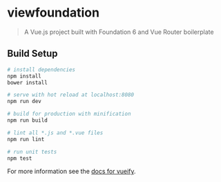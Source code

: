 # viewfoundation

> A Vue.js project built with Foundation 6 and Vue Router boilerplate

## Build Setup

``` bash
# install dependencies
npm install
bower install

# serve with hot reload at localhost:8080
npm run dev

# build for production with minification
npm run build

# lint all *.js and *.vue files
npm run lint

# run unit tests
npm test
```

For more information see the [docs for vueify](https://github.com/vuejs/vueify).
